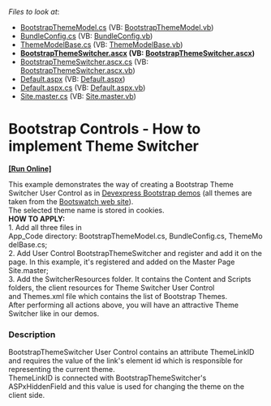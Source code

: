 <!-- default file list -->
*Files to look at*:

* [BootstrapThemeModel.cs](./CS/App_Code/BootstrapThemeModel.cs) (VB: [BootstrapThemeModel.vb](./VB/App_Code/BootstrapThemeModel.vb))
* [BundleConfig.cs](./CS/App_Code/BundleConfig.cs) (VB: [BundleConfig.vb](./VB/App_Code/BundleConfig.vb))
* [ThemeModelBase.cs](./CS/App_Code/ThemeModelBase.cs) (VB: [ThemeModelBase.vb](./VB/App_Code/ThemeModelBase.vb))
* **[BootstrapThemeSwitcher.ascx](./CS/BootstrapThemeSwitcher.ascx) (VB: [BootstrapThemeSwitcher.ascx](./VB/BootstrapThemeSwitcher.ascx))**
* [BootstrapThemeSwitcher.ascx.cs](./CS/BootstrapThemeSwitcher.ascx.cs) (VB: [BootstrapThemeSwitcher.ascx.vb](./VB/BootstrapThemeSwitcher.ascx.vb))
* [Default.aspx](./CS/Default.aspx) (VB: [Default.aspx](./VB/Default.aspx))
* [Default.aspx.cs](./CS/Default.aspx.cs) (VB: [Default.aspx.vb](./VB/Default.aspx.vb))
* [Site.master.cs](./CS/Site.master.cs) (VB: [Site.master.vb](./VB/Site.master.vb))
<!-- default file list end -->
# Bootstrap Controls - How to implement Theme Switcher
<!-- run online -->
**[[Run Online]](https://codecentral.devexpress.com/t547560/)**
<!-- run online end -->


<p>This example demonstrates the way of creating a Bootstrap Theme Switcher User Control as in <a href="https://demos.devexpress.com/Bootstrap/GridView/">Devexpress Bootstrap demos</a> (all themes are taken from the <a href="https://bootswatch.com/">Bootswatch web site</a>).<br>The selected theme name is stored in cookies.<br><strong>HOW TO APPLY:<br></strong>1. Add all three files in App_Code directory: BootstrapThemeModel.cs, BundleConfig.cs, ThemeModelBase.cs;<br>2. Add User Control BootstrapThemeSwitcher and register and add it on the page. In this example, it's registered and added on the Master Page Site.master; <br>3. Add the SwitcherResources folder. It contains the Content and Scripts folders, the client resources for Theme Switcher User Control and Themes.xml file which contains the list of Bootstrap Themes.<br>After performing all actions above, you will have an attractive Theme Switcher like in our demos.</p>


<h3>Description</h3>

<p>BootstrapThemeSwitcher User Control contains an attribute ThemeLinkID and requires the value of the link's element id which is responsible for representing the current theme.<br>ThemeLinkID&nbsp;is connected with BootstrapThemeSwitcher's ASPxHiddenField and this value is used for changing the theme on the client side.</p>

<br/>


